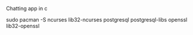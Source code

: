 Chatting app in c

sudo pacman -S ncurses lib32-ncurses postgresql postgresql-libs openssl lib32-openssl
